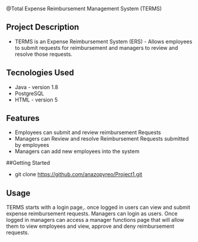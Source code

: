 @Total Expense Reimbursement Management System (TERMS)

## Project Description
- TERMS is an Expense Reimbursement System (ERS) - Allows employees to submit requests for reimbursement and managers to review and resolve those requests.

## Tecnologies Used
- Java - version 1.8
- PostgreSQL
- HTML - version 5

## Features
- Employees can submit and review reimbursement Requests
- Managers can Review and resolve Reimbursement Requests submitted by employees
- Managers can add new employees into the system

##Getting Started
- git clone https://github.com/anazopyreo/Project1.git

## Usage
TERMS starts with a login page,. once logged in users can view and submit expense reimbursement requests. Managers can login as users. Once logged in managers can access a manager functions page that will allow them to view employees and view, approve and deny reimbursement requests.
